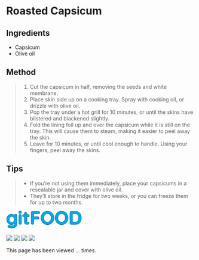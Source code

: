 # Roasted Capsicum

## Ingredients

- Capsicum
- Olive oil

## Method

> 1. Cut the capsicum in half, removing the seeds and white membrane.
> 1. Place skin side up on a cooking tray. Spray with cooking oil, or drizzle with olive oil.
> 1. Pop the tray under a hot grill for 10 minutes, or until the skins have blistered and blackened slightly.
> 1. Fold the lining foil up and over the capsicum while it is still on the tray. This will cause them to steam, making it easier to peel away the skin.
> 1. Leave for 10 minutes, or until cool enough to handle. Using your fingers, peel away the skins.

## Tips

> - If you’re not using them immediately, place your capsicums in a resealable jar and cover with olive oil.
> - They’ll store in the fridge for two weeks, or you can freeze them for up to two months.


<img src="../images/logo_sm.png" width="40%" />

<img src="https://img.shields.io/badge/grilled-blue.svg" /> <img src="https://img.shields.io/badge/healthy-blue.svg" /> <img src="https://img.shields.io/badge/vegan-blue.svg" /> <img src="https://img.shields.io/badge/vegetarian-blue.svg" /> 

<p>This page has been viewed <span id="counter">...</span> times.</p>

<script src="../assets/js/pageviews.js"></script>